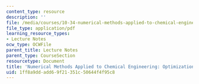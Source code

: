 ```yaml
---
content_type: resource
description: ''
file: /media/courses/10-34-numerical-methods-applied-to-chemical-engineering-fall-2015/1ff8a9ddadd69f21351c50644f4f95c8_MIT10_34F15_Lec10.pdf
file_type: application/pdf
learning_resource_types:
- Lecture Notes
ocw_type: OCWFile
parent_title: Lecture Notes
parent_type: CourseSection
resourcetype: Document
title: 'Numerical Methods Applied to Chemical Engineering: Optimization 1'
uid: 1ff8a9dd-add6-9f21-351c-50644f4f95c8
---
```

